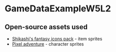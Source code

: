 # GameDataExampleW5L2
## Open-source assets used
- [Shikashi's fantasy icons pack](https://shikashipx.itch.io/shikashis-fantasy-icons-pack) - item sprites
- [Pixel adventure](https://pixelfrog-assets.itch.io/pixel-adventure-1) - character sprites